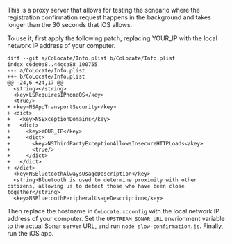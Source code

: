 This is a proxy server that allows for testing the scneario where the
registration confirmation request happens in the background and takes longer
than the 30 seconds that iOS allows.

To use it, first apply the following patch, replacing YOUR_IP with the local
network IP address of your computer.

```
diff --git a/CoLocate/Info.plist b/CoLocate/Info.plist
index c6de0a8..44cca88 100755
--- a/CoLocate/Info.plist
+++ b/CoLocate/Info.plist
@@ -24,6 +24,17 @@
  <string></string>
  <key>LSRequiresIPhoneOS</key>
  <true/>
+ <key>NSAppTransportSecurity</key>
+ <dict>
+   <key>NSExceptionDomains</key>
+   <dict>
+     <key>YOUR_IP</key>
+     <dict>
+       <key>NSThirdPartyExceptionAllowsInsecureHTTPLoads</key>
+       <true/>
+     </dict>
+   </dict>
+ </dict>
  <key>NSBluetoothAlwaysUsageDescription</key>
  <string>Bluetooth is used to determine proximity with other citizens, allowing us to detect those who have been close together</string>
  <key>NSBluetoothPeripheralUsageDescription</key>
```

Then replace the hostname in `CoLocate.xcconfig` with the local network IP
address of your computer. Set the `UPSTREAM_SONAR_URL` envrionment variable to
the actual Sonar server URL, and run `node slow-confirmation.js`.  Finally, run
the iOS app.
